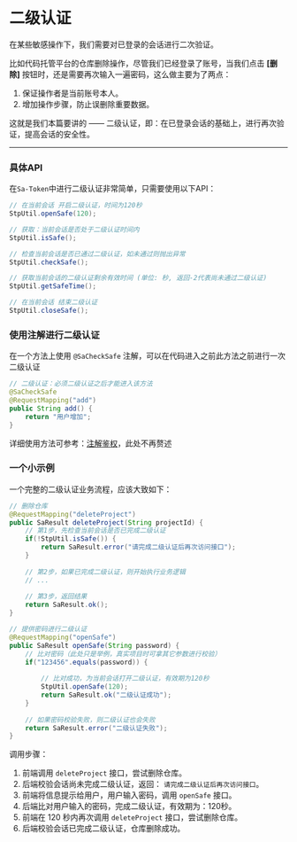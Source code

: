 # 二级认证

在某些敏感操作下，我们需要对已登录的会话进行二次验证。

比如代码托管平台的仓库删除操作，尽管我们已经登录了账号，当我们点击 **[删除]** 按钮时，还是需要再次输入一遍密码，这么做主要为了两点：

1. 保证操作者是当前账号本人。
2. 增加操作步骤，防止误删除重要数据。

这就是我们本篇要讲的 —— 二级认证，即：在已登录会话的基础上，进行再次验证，提高会话的安全性。


--- 

### 具体API

在`Sa-Token`中进行二级认证非常简单，只需要使用以下API：

``` java
// 在当前会话 开启二级认证，时间为120秒
StpUtil.openSafe(120); 

// 获取：当前会话是否处于二级认证时间内
StpUtil.isSafe(); 

// 检查当前会话是否已通过二级认证，如未通过则抛出异常
StpUtil.checkSafe(); 

// 获取当前会话的二级认证剩余有效时间 (单位: 秒, 返回-2代表尚未通过二级认证)
StpUtil.getSafeTime(); 

// 在当前会话 结束二级认证
StpUtil.closeSafe(); 
```


### 使用注解进行二级认证
在一个方法上使用 `@SaCheckSafe` 注解，可以在代码进入之前此方法之前进行一次二级认证
``` java
// 二级认证：必须二级认证之后才能进入该方法 
@SaCheckSafe      
@RequestMapping("add")
public String add() {
    return "用户增加";
}
```

详细使用方法可参考：[注解鉴权](/use/at-check)，此处不再赘述



### 一个小示例

一个完整的二级认证业务流程，应该大致如下：
``` java
// 删除仓库
@RequestMapping("deleteProject")
public SaResult deleteProject(String projectId) {
	// 第1步，先检查当前会话是否已完成二级认证 
	if(!StpUtil.isSafe()) {
		return SaResult.error("请完成二级认证后再次访问接口");
	}
	
	// 第2步，如果已完成二级认证，则开始执行业务逻辑
	// ... 
	
	// 第3步，返回结果 
	return SaResult.ok(); 
}

// 提供密码进行二级认证 
@RequestMapping("openSafe")
public SaResult openSafe(String password) {
	// 比对密码（此处只是举例，真实项目时可拿其它参数进行校验）
	if("123456".equals(password)) {
		
		// 比对成功，为当前会话打开二级认证，有效期为120秒 
		StpUtil.openSafe(120);
		return SaResult.ok("二级认证成功");
	}
	
	// 如果密码校验失败，则二级认证也会失败
	return SaResult.error("二级认证失败"); 
}
```

调用步骤：
1. 前端调用 `deleteProject` 接口，尝试删除仓库。
2. 后端校验会话尚未完成二级认证，返回： `请完成二级认证后再次访问接口`。
3. 前端将信息提示给用户，用户输入密码，调用 `openSafe` 接口。
4. 后端比对用户输入的密码，完成二级认证，有效期为：120秒。
5. 前端在 120 秒内再次调用 `deleteProject` 接口，尝试删除仓库。
6. 后端校验会话已完成二级认证，仓库删除成功。

